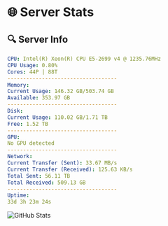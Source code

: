 # 🌐 Server Stats
## 🔍 Server Info
```yaml
CPU: Intel(R) Xeon(R) CPU E5-2699 v4 @ 1235.76MHz
CPU Usage: 0.80%
Cores: 44P | 88T
-----------------------------------
Memory:
Current Usage: 146.32 GB/503.74 GB
Available: 353.97 GB
-----------------------------------
Disk:
Current Usage: 110.02 GB/1.71 TB
Free: 1.52 TB
-----------------------------------
GPU:
No GPU detected
-----------------------------------
Network:
Current Transfer (Sent): 33.67 MB/s
Current Transfer (Received): 125.63 KB/s
Total Sent: 56.11 TB
Total Received: 509.13 GB
-----------------------------------
Uptime:
33d 3h 23m 24s
```
![GitHub Stats](https://img.shields.io/badge/Updated-2025-04-10_00:46:13-blue)